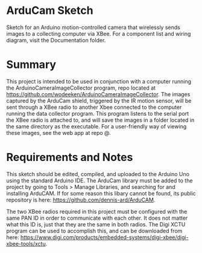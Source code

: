# ArduCam Sketch
Sketch for an Arduino motion-controlled camera that wirelessly sends images to a collecting computer via XBee. For a component list and wiring diagram, visit the Documentation folder.

# Summary
This project is intended to be used in conjunction with a computer running the ArduinoCameraImageCollector program, repo located at https://github.com/wodeeken/ArduinoCameraImageCollector. The images captured by the ArduCam shield, triggered by the IR motion sensor, will be sent through a XBee radio to another Xbee connected to the computer running the data collector program. This program listens to the serial port the XBee radio is attached to, and will save the images in a folder located in the same directory as the executable. For a user-friendly way of viewing these images, see the web app at repo @.

# Requirements and Notes
This sketch should be edited, compiled, and uploaded to the Arduino Uno using the standard Arduino IDE. The ArduCam library must be added to the project by going to Tools > Manage Libraries, and searching for and installing ArduCAM. If for some reason this libary cannot be found, its public repository is here: https://github.com/dennis-ard/ArduCAM.

The two XBee radios required in this project must be configured with the same PAN ID in order to communicate with each other. It does not matter what this ID is, just that they are the same in both radios. The Digi XCTU program can be used to accomplish this, and can be downloaded from here: https://www.digi.com/products/embedded-systems/digi-xbee/digi-xbee-tools/xctu.
